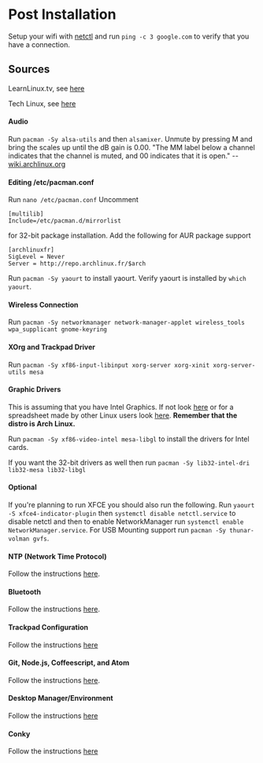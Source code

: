 # Post Installation
Setup your wifi with [netctl](../macOS.netctl.1-0-0) and run ```ping -c 3 google.com``` to verify that you have a connection.

## Sources
LearnLinux.tv, see [here](https://www.youtube.com/watch?v=GCUmGtCYPWM)

Tech Linux, see [here](https://www.youtube.com/watch?v=DtohxreWjVg)

#### Audio
Run ```pacman -Sy alsa-utils``` and then ```alsamixer```. Unmute by pressing M and bring the scales up until the dB gain is 0.00. "The MM label below a channel indicates that the channel is muted, and 00 indicates that it is open." -- [wiki.archlinux.org](https://wiki.archlinux.org/index.php/PulseAudio/Troubleshooting)

#### Editing /etc/pacman.conf
Run ```nano /etc/pacman.conf```
Uncomment
```
[multilib]
Include=/etc/pacman.d/mirrorlist
```
for 32-bit package installation.
Add the following for AUR package support
```
[archlinuxfr]
SigLevel = Never
Server = http://repo.archlinux.fr/$arch
```
Run ```pacman -Sy yaourt``` to install yaourt. Verify yaourt is installed by ```which yaourt```.

#### Wireless Connection
Run ```pacman -Sy networkmanager network-manager-applet wireless_tools wpa_supplicant gnome-keyring```

#### XOrg and Trackpad Driver
Run ```pacman -Sy xf86-input-libinput xorg-server xorg-xinit xorg-server-utils mesa```

#### Graphic Drivers
This is assuming that you have Intel Graphics.
If not look [here](https://wiki.archlinux.org/index.php/xorg#Driver_installation) or for a spreadsheet made by other Linux users look [here](https://docs.google.com/spreadsheets/d/1nG9Y9nhA615IkjNUE_ew7JmiVHD7ORA4BExW0-teQ40/edit#gid=897452601).
**Remember that the distro is Arch Linux.**

Run ```pacman -Sy xf86-video-intel mesa-libgl``` to install the drivers for Intel cards.

If you want the 32-bit drivers as well then run ```pacman -Sy lib32-intel-dri lib32-mesa lib32-libgl```

#### Optional
If you're planning to run XFCE you should also run the following. Run ```yaourt -S xfce4-indicator-plugin``` then ```systemctl disable netctl.service``` to disable netctl and then to enable NetworkManager run ```systemctl enable NetworkManager.service```. For USB Mounting support run ```pacman -Sy thunar-volman gvfs```.

#### NTP (Network Time Protocol)
Follow the instructions [here](../macOS.ntp.1-0-0/README.md).

#### Bluetooth
Follow the instructions [here](../macOS.bluetooth.1-0-0/README.md).

#### Trackpad Configuration
Follow the instructions [here](../macOS.trackpad.1-0-0/README.md)

#### Git, Node.js, Coffeescript, and Atom
Follow the instructions [here](../macOS.extra.1-0-0/README.md).

#### Desktop Manager/Environment
Follow the instructions [here](../macOS.graphical-environment.1-0-0/README.md)

#### Conky
Follow the instructions [here](../macOS.conky.1-0-0/README.md)
